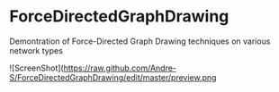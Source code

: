 # ForceDirectedGraphDrawing
Demontration of Force-Directed Graph Drawing techniques on various network types

![ScreenShot](https://raw.github.com/Andre-S/ForceDirectedGraphDrawing/edit/master/preview.png
